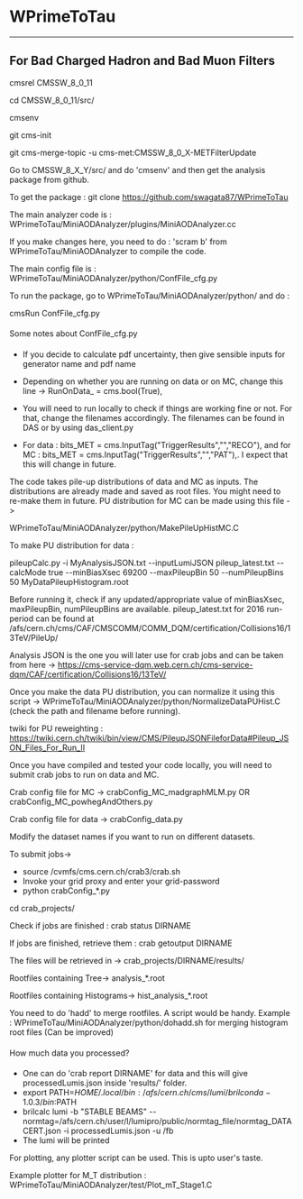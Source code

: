 # WPrimeToTau

--------------------------------------------
For Bad Charged Hadron and Bad Muon Filters
--------------------------------------------
cmsrel CMSSW_8_0_11

cd CMSSW_8_0_11/src/

cmsenv

git cms-init

git cms-merge-topic -u cms-met:CMSSW_8_0_X-METFilterUpdate



Go to CMSSW_8_X_Y/src/ and do 'cmsenv' and then get the analysis package from github.

To get the package :
git clone https://github.com/swagata87/WPrimeToTau

The main analyzer code is :
WPrimeToTau/MiniAODAnalyzer/plugins/MiniAODAnalyzer.cc

If you make changes here, you need to do : 'scram b' from WPrimeToTau/MiniAODAnalyzer to compile the code.

The main config file is :
WPrimeToTau/MiniAODAnalyzer/python/ConfFile_cfg.py

To run the package, go to WPrimeToTau/MiniAODAnalyzer/python/ and do :

cmsRun ConfFile_cfg.py

####
Some notes about ConfFile_cfg.py
####
- If you decide to calculate pdf uncertainty, then give sensible inputs for generator name and pdf name 

- Depending on whether you are running on data or on MC, change this line -> RunOnData_ = cms.bool(True),

- You will need to run locally to check if things are working fine or not. For that, change the filenames accordingly. The filenames can be found in DAS or by using das_client.py

- For data : bits_MET = cms.InputTag("TriggerResults","","RECO"),
and for MC : bits_MET = cms.InputTag("TriggerResults","","PAT"),.  I expect that this will change in future.

The code takes pile-up distributions of data and MC as inputs. The distributions are already made and saved as root files. You might need to re-make them in future. PU distribution for MC can be made using this file ->

WPrimeToTau/MiniAODAnalyzer/python/MakePileUpHistMC.C 

To make PU distribution for data :

pileupCalc.py -i MyAnalysisJSON.txt --inputLumiJSON pileup_latest.txt  --calcMode true --minBiasXsec 69200 --maxPileupBin 50 --numPileupBins 50  MyDataPileupHistogram.root

Before running it, check if any updated/appropriate value of minBiasXsec, maxPileupBin, numPileupBins are available. 
pileup_latest.txt for 2016 run-period can be found at /afs/cern.ch/cms/CAF/CMSCOMM/COMM_DQM/certification/Collisions16/13TeV/PileUp/

Analysis JSON is the one you will later use for crab jobs and can be taken from here ->
https://cms-service-dqm.web.cern.ch/cms-service-dqm/CAF/certification/Collisions16/13TeV/

Once you make the data PU distribution, you can normalize it using this script ->
WPrimeToTau/MiniAODAnalyzer/python/NormalizeDataPUHist.C (check the path and filename before running).

twiki for PU reweighting : https://twiki.cern.ch/twiki/bin/view/CMS/PileupJSONFileforData#Pileup_JSON_Files_For_Run_II

Once you have compiled and tested your code locally, you will need to submit crab jobs to run on data and MC. 

Crab config file for MC -> crabConfig_MC_madgraphMLM.py OR crabConfig_MC_powhegAndOthers.py

Crab config file for data -> crabConfig_data.py

Modify the dataset names if you want to run on different datasets.

To submit jobs->
- source /cvmfs/cms.cern.ch/crab3/crab.sh
- Invoke your grid proxy and enter your grid-password
- python crabConfig_*.py

cd crab_projects/ 

Check if jobs are finished : crab status DIRNAME

If jobs are finished, retrieve them : crab getoutput DIRNAME

The files will be retrieved in -> crab_projects/DIRNAME/results/

Rootfiles containing Tree-> analysis_*.root

Rootfiles containing Histograms-> hist_analysis_*.root

You need to do 'hadd' to merge rootfiles. A script would be handy. 
Example :  WPrimeToTau/MiniAODAnalyzer/python/dohadd.sh for merging histogram root files (Can be improved)

####
How much data you processed?
####
- One can do 'crab report DIRNAME' for data and this will give processedLumis.json inside 'results/' folder. 
- export PATH=$HOME/.local/bin:/afs/cern.ch/cms/lumi/brilconda-1.0.3/bin:$PATH  
- brilcalc  lumi  -b "STABLE BEAMS" --normtag=/afs/cern.ch/user/l/lumipro/public/normtag_file/normtag_DATACERT.json -i processedLumis.json -u /fb
- The lumi will be printed


For plotting, any plotter script can be used. This is upto user's taste. 

Example plotter for M_T distribution : WPrimeToTau/MiniAODAnalyzer/test/Plot_mT_Stage1.C 




